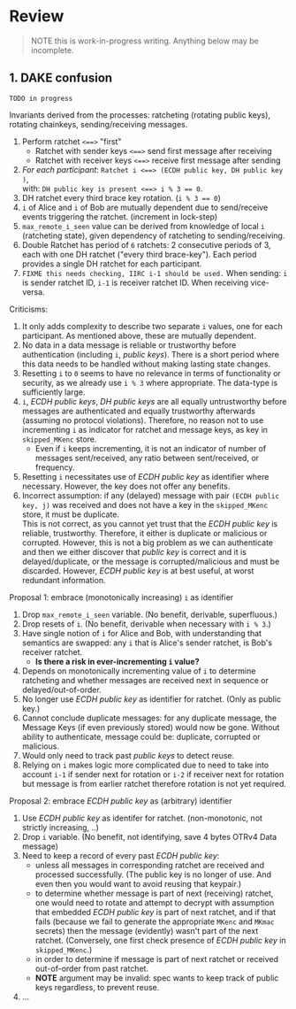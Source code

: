 # Review

> NOTE this is work-in-progress writing. Anything below may be incomplete.

## 1. DAKE confusion

`TODO in progress`

Invariants derived from the processes: ratcheting (rotating public keys), rotating chainkeys, sending/receiving messages.

1.  Perform ratchet `<==>` "first"
    - Ratchet with sender keys `<==>` send first message after receiving
    - Ratchet with receiver keys `<==>` receive first message after sending
1.  _For each participant_: `Ratchet i <==> (ECDH public key, DH public key )`,  
    with: `DH public key is present <==> i % 3 == 0`.
1.  DH ratchet every third brace key rotation. (`i % 3 == 0`)
1.  `i` of Alice and `i` of Bob are mutually dependent due to send/receive events triggering the ratchet. (increment in lock-step)
1.  `max_remote_i_seen` value can be derived from knowledge of local `i` (ratcheting state), given dependency of ratcheting to sending/receiving.
1.  Double Ratchet has period of `6` ratchets: 2 consecutive periods of 3, each with one DH ratchet ("every third brace-key"). Each period provides a single DH ratchet for each participant.
1.  `FIXME this needs checking, IIRC i-1 should be used.` When sending: `i` is sender ratchet ID, `i-1` is receiver ratchet ID. When receiving vice-versa.

Criticisms:

1.  It only adds complexity to describe two separate `i` values, one for each participant. As mentioned above, these are mutually dependent.
1.  No data in a data message is reliable or trustworthy before authentication (including `i`, _public keys_). There is a short period where this data needs to be handled without making lasting state changes.
1.  Resetting `i` to `0` seems to have no relevance in terms of functionality or security, as we already use `i % 3` where appropriate. The data-type is sufficiently large.
1.  `i`, _ECDH public keys_, _DH public keys_ are all equally untrustworthy before messages are authenticated and equally trustworthy afterwards (assuming no protocol violations). Therefore, no reason not to use incrementing `i` as indicator for ratchet and message keys, as key in `skipped_MKenc` store.
    - Even if `i` keeps incrementing, it is not an indicator of number of messages sent/received, any ratio between sent/received, or frequency.
1.  Resetting `i` necessitates use of _ECDH public key_ as identifier where necessary. However, the key does not offer any benefits.
1.  Incorrect assumption: if any (delayed) message with pair `(ECDH public key, j)` was received and does not have a key in the `skipped_MKenc` store, it must be duplicate.  
    This is not correct, as you cannot yet trust that the _ECDH public key_ is reliable, trustworthy. Therefore, it either is duplicate or malicious or corrupted. However, this is not a big problem as we can authenticate and then we either discover that _public key_ is correct and it is delayed/duplicate, or the message is corrupted/malicious and must be discarded. However, _ECDH public key_ is at best useful, at worst redundant information.

Proposal 1: embrace (monotonically increasing) `i` as identifier

1.  Drop `max_remote_i_seen` variable. (No benefit, derivable, superfluous.)
1.  Drop resets of `i`. (No benefit, derivable when necessary with `i % 3`.)
1.  Have single notion of `i` for Alice and Bob, with understanding that semantics are swapped: any `i` that is Alice's sender ratchet, is Bob's receiver ratchet.
    - __Is there a risk in ever-incrementing `i` value?__
1.  Depends on monotonically incrementing value of `i` to determine ratcheting and whether messages are received next in sequence or delayed/out-of-order.
1.  No longer use _ECDH public key_ as identifier for ratchet. (Only as public key.)
1.  Cannot conclude duplicate messages: for any duplicate message, the Message Keys (if even previously stored) would now be gone. Without ability to authenticate, message could be: duplicate, corrupted or malicious.
1.  Would only need to track past _public keys_ to detect reuse.
1.  Relying on `i` makes logic more complicated due to need to take into account `i-1` if sender next for rotation or `i-2` if receiver next for rotation but message is from earlier ratchet therefore rotation is not yet required.

Proposal 2: embrace _ECDH public key_ as (arbitrary) identifier

1.  Use _ECDH public key_ as identifer for ratchet. (non-monotonic, not strictly increasing, ..)
1.  Drop `i` variable. (No benefit, not identifying, save 4 bytes OTRv4 Data message)
1.  Need to keep a record of every past _ECDH public key_:
    - unless all messages in corresponding ratchet are received and processed successfully. (The public key is no longer of use. And even then you would want to avoid reusing that keypair.)
    - to determine whether message is part of next (receiving) ratchet, one would need to rotate and attempt to decrypt with assumption that embedded _ECDH public key_ is part of next ratchet, and if that fails (because we fail to generate the appropriate `MKenc` and `MKmac` secrets) then the message (evidently) wasn't part of the next ratchet. (Conversely, one first check presence of _ECDH public key_ in `skipped_MKenc`.)
    - in order to determine if message is part of next ratchet or received out-of-order from past ratchet.
    - __NOTE__ argument may be invalid: spec wants to keep track of public keys regardless, to prevent reuse.
1.  …
